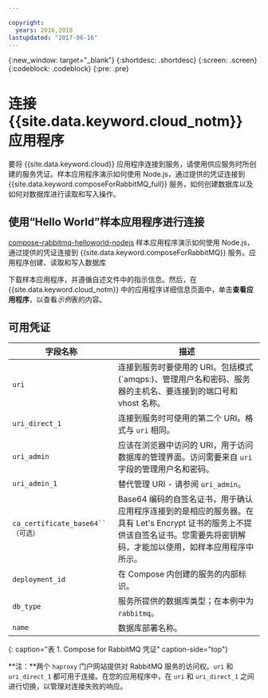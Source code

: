 ```yaml
---

copyright:
  years: 2016,2018
lastupdated: "2017-06-16"
---
```


{:new_window: target="_blank"}
{:shortdesc: .shortdesc}
{:screen: .screen}
{:codeblock: .codeblock}
{:pre: .pre}

# 连接 {{site.data.keyword.cloud_notm}} 应用程序

要将 {{site.data.keyword.cloud}} 应用程序连接到服务，请使用供应服务时所创建的服务凭证。样本应用程序演示如何使用 Node.js，通过提供的凭证连接到 {{site.data.keyword.composeForRabbitMQ_full}} 服务，如何创建数据库以及如何对数据库进行读取和写入操作。

## 使用“Hello World”样本应用程序进行连接

[compose-rabbitmq-helloworld-nodejs](https://github.com/IBM-Bluemix/compose-rabbitmq-helloworld-nodejs) 样本应用程序演示如何使用 Node.js，通过提供的凭证连接到 {{site.data.keyword.composeForRabbitMQ}} 服务。应用程序创建、读取和写入数据库

下载样本应用程序，并遵循自述文件中的指示信息。然后，在 {{site.data.keyword.cloud_notm}} 中的应用程序详细信息页面中，单击**查看应用程序**，以查看*示例*表的内容。

## 可用凭证

字段名称|描述
----------|-----------
`uri`|连接到服务时要使用的 URI。包括模式 (`amqps:)、管理用户名和密码、服务器的主机名、要连接到的端口号和 vhost 名称。
`uri_direct_1`|连接到服务时可使用的第二个 URI。格式与 `uri` 相同。
`uri_admin`|应该在浏览器中访问的 URI，用于访问数据库的管理界面。访问需要来自 `uri` 字段的管理用户名和密码。
`uri_admin_1`|替代管理 URI - 请参阅 `uri_admin`。
`ca_certificate_base64``（可选）`|Base64 编码的自签名证书，用于确认应用程序连接到的是相应的服务器。在具有 Let's Encrypt 证书的服务上不提供该自签名证书。您需要先将密钥解码，才能加以使用，如样本应用程序中所示。
`deployment_id`|在 Compose 内创建的服务的内部标识。
`db_type`|服务所提供的数据库类型；在本例中为 `rabbitmq`。
`name`|数据库部署名称。
{: caption="表 1. Compose for RabbitMQ 凭证" caption-side="top"}

**注：**两个 `haproxy` 门户网站提供对 RabbitMQ 服务的访问权。`uri` 和 `uri_direct_1` 都可用于连接。在您的应用程序中，在 `uri` 和 `uri_direct_1` 之间进行切换，以管理对连接失败的响应。
